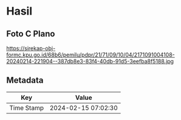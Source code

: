 # Hasil

## Foto C Plano

https://sirekap-obj-formc.kpu.go.id/68b6/pemilu/pdpr/21/71/09/10/04/2171091004108-20240214-221904--387db8e3-83f4-40db-91d5-3eefba8f5188.jpg


## Metadata

| Key        | Value               |
| ---------- | ------------------- |
| Time Stamp | 2024-02-15 07:02:30 |



